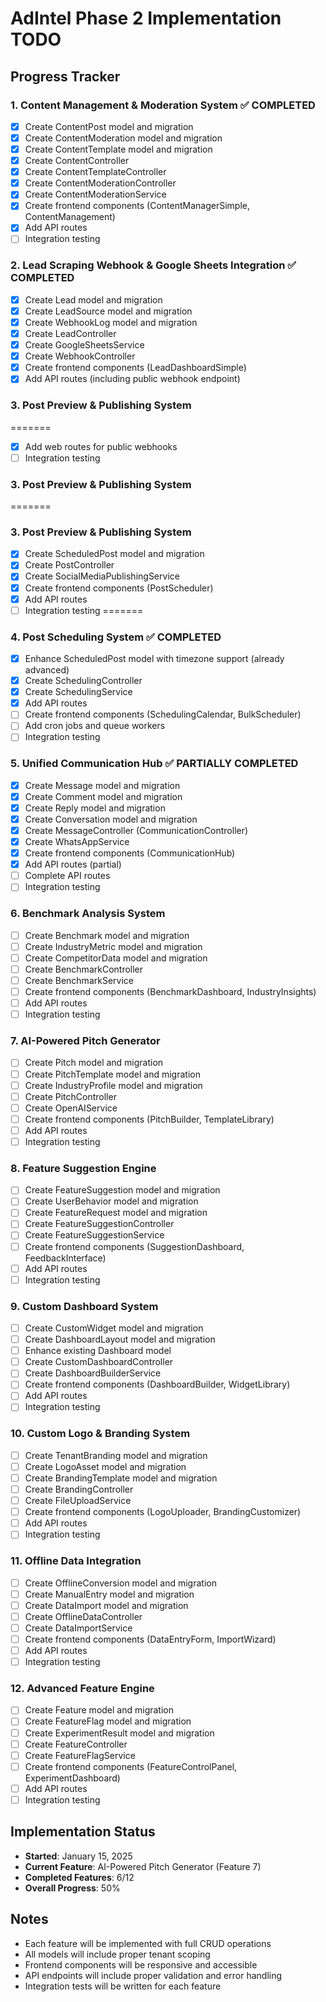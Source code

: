 # AdIntel Phase 2 Implementation TODO

## Progress Tracker

### 1. Content Management & Moderation System ✅ COMPLETED
- [x] Create ContentPost model and migration
- [x] Create ContentModeration model and migration
- [x] Create ContentTemplate model and migration
- [x] Create ContentController
- [x] Create ContentTemplateController
- [x] Create ContentModerationController
- [x] Create ContentModerationService
- [x] Create frontend components (ContentManagerSimple, ContentManagement)
- [x] Add API routes
- [ ] Integration testing

### 2. Lead Scraping Webhook & Google Sheets Integration ✅ COMPLETED
- [x] Create Lead model and migration
- [x] Create LeadSource model and migration
- [x] Create WebhookLog model and migration
- [x] Create LeadController
- [x] Create GoogleSheetsService
- [x] Create WebhookController
- [x] Create frontend components (LeadDashboardSimple)
- [x] Add API routes (including public webhook endpoint)
### 3. Post Preview & Publishing System
=======
- [x] Add web routes for public webhooks
- [ ] Integration testing

### 3. Post Preview & Publishing System

=======
### 3. Post Preview & Publishing System
- [x] Create ScheduledPost model and migration
- [x] Create PostController
- [x] Create SocialMediaPublishingService
- [x] Create frontend components (PostScheduler)
- [x] Add API routes
- [ ] Integration testing
=======

### 4. Post Scheduling System ✅ COMPLETED
- [x] Enhance ScheduledPost model with timezone support (already advanced)
- [x] Create SchedulingController
- [x] Create SchedulingService
- [x] Add API routes
- [ ] Create frontend components (SchedulingCalendar, BulkScheduler)
- [ ] Add cron jobs and queue workers
- [ ] Integration testing

### 5. Unified Communication Hub ✅ PARTIALLY COMPLETED
- [x] Create Message model and migration
- [x] Create Comment model and migration
- [x] Create Reply model and migration
- [x] Create Conversation model and migration
- [x] Create MessageController (CommunicationController)
- [x] Create WhatsAppService
- [x] Create frontend components (CommunicationHub)
- [x] Add API routes (partial)
- [ ] Complete API routes
- [ ] Integration testing

### 6. Benchmark Analysis System
- [ ] Create Benchmark model and migration
- [ ] Create IndustryMetric model and migration
- [ ] Create CompetitorData model and migration
- [ ] Create BenchmarkController
- [ ] Create BenchmarkService
- [ ] Create frontend components (BenchmarkDashboard, IndustryInsights)
- [ ] Add API routes
- [ ] Integration testing

### 7. AI-Powered Pitch Generator
- [ ] Create Pitch model and migration
- [ ] Create PitchTemplate model and migration
- [ ] Create IndustryProfile model and migration
- [ ] Create PitchController
- [ ] Create OpenAIService
- [ ] Create frontend components (PitchBuilder, TemplateLibrary)
- [ ] Add API routes
- [ ] Integration testing

### 8. Feature Suggestion Engine
- [ ] Create FeatureSuggestion model and migration
- [ ] Create UserBehavior model and migration
- [ ] Create FeatureRequest model and migration
- [ ] Create FeatureSuggestionController
- [ ] Create FeatureSuggestionService
- [ ] Create frontend components (SuggestionDashboard, FeedbackInterface)
- [ ] Add API routes
- [ ] Integration testing

### 9. Custom Dashboard System
- [ ] Create CustomWidget model and migration
- [ ] Create DashboardLayout model and migration
- [ ] Enhance existing Dashboard model
- [ ] Create CustomDashboardController
- [ ] Create DashboardBuilderService
- [ ] Create frontend components (DashboardBuilder, WidgetLibrary)
- [ ] Add API routes
- [ ] Integration testing

### 10. Custom Logo & Branding System
- [ ] Create TenantBranding model and migration
- [ ] Create LogoAsset model and migration
- [ ] Create BrandingTemplate model and migration
- [ ] Create BrandingController
- [ ] Create FileUploadService
- [ ] Create frontend components (LogoUploader, BrandingCustomizer)
- [ ] Add API routes
- [ ] Integration testing

### 11. Offline Data Integration
- [ ] Create OfflineConversion model and migration
- [ ] Create ManualEntry model and migration
- [ ] Create DataImport model and migration
- [ ] Create OfflineDataController
- [ ] Create DataImportService
- [ ] Create frontend components (DataEntryForm, ImportWizard)
- [ ] Add API routes
- [ ] Integration testing

### 12. Advanced Feature Engine
- [ ] Create Feature model and migration
- [ ] Create FeatureFlag model and migration
- [ ] Create ExperimentResult model and migration
- [ ] Create FeatureController
- [ ] Create FeatureFlagService
- [ ] Create frontend components (FeatureControlPanel, ExperimentDashboard)
- [ ] Add API routes
- [ ] Integration testing

## Implementation Status
- **Started**: January 15, 2025
- **Current Feature**: AI-Powered Pitch Generator (Feature 7)
- **Completed Features**: 6/12
- **Overall Progress**: 50%

## Notes
- Each feature will be implemented with full CRUD operations
- All models will include proper tenant scoping
- Frontend components will be responsive and accessible
- API endpoints will include proper validation and error handling
- Integration tests will be written for each feature
